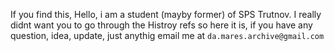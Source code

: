 If you find this, Hello, i am a student (mayby former) of SPS Trutnov. I really didnt want you to go through the Histroy refs so here it is, if you have any question, idea, update, just anythig email me at `da.mares.archive@gmail.com`
